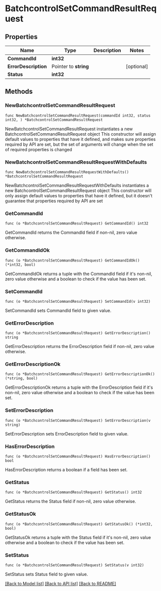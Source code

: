 # BatchcontrolSetCommandResultRequest

## Properties

Name | Type | Description | Notes
------------ | ------------- | ------------- | -------------
**CommandId** | **int32** |  | 
**ErrorDescription** | Pointer to **string** |  | [optional] 
**Status** | **int32** |  | 

## Methods

### NewBatchcontrolSetCommandResultRequest

`func NewBatchcontrolSetCommandResultRequest(commandId int32, status int32, ) *BatchcontrolSetCommandResultRequest`

NewBatchcontrolSetCommandResultRequest instantiates a new BatchcontrolSetCommandResultRequest object
This constructor will assign default values to properties that have it defined,
and makes sure properties required by API are set, but the set of arguments
will change when the set of required properties is changed

### NewBatchcontrolSetCommandResultRequestWithDefaults

`func NewBatchcontrolSetCommandResultRequestWithDefaults() *BatchcontrolSetCommandResultRequest`

NewBatchcontrolSetCommandResultRequestWithDefaults instantiates a new BatchcontrolSetCommandResultRequest object
This constructor will only assign default values to properties that have it defined,
but it doesn't guarantee that properties required by API are set

### GetCommandId

`func (o *BatchcontrolSetCommandResultRequest) GetCommandId() int32`

GetCommandId returns the CommandId field if non-nil, zero value otherwise.

### GetCommandIdOk

`func (o *BatchcontrolSetCommandResultRequest) GetCommandIdOk() (*int32, bool)`

GetCommandIdOk returns a tuple with the CommandId field if it's non-nil, zero value otherwise
and a boolean to check if the value has been set.

### SetCommandId

`func (o *BatchcontrolSetCommandResultRequest) SetCommandId(v int32)`

SetCommandId sets CommandId field to given value.


### GetErrorDescription

`func (o *BatchcontrolSetCommandResultRequest) GetErrorDescription() string`

GetErrorDescription returns the ErrorDescription field if non-nil, zero value otherwise.

### GetErrorDescriptionOk

`func (o *BatchcontrolSetCommandResultRequest) GetErrorDescriptionOk() (*string, bool)`

GetErrorDescriptionOk returns a tuple with the ErrorDescription field if it's non-nil, zero value otherwise
and a boolean to check if the value has been set.

### SetErrorDescription

`func (o *BatchcontrolSetCommandResultRequest) SetErrorDescription(v string)`

SetErrorDescription sets ErrorDescription field to given value.

### HasErrorDescription

`func (o *BatchcontrolSetCommandResultRequest) HasErrorDescription() bool`

HasErrorDescription returns a boolean if a field has been set.

### GetStatus

`func (o *BatchcontrolSetCommandResultRequest) GetStatus() int32`

GetStatus returns the Status field if non-nil, zero value otherwise.

### GetStatusOk

`func (o *BatchcontrolSetCommandResultRequest) GetStatusOk() (*int32, bool)`

GetStatusOk returns a tuple with the Status field if it's non-nil, zero value otherwise
and a boolean to check if the value has been set.

### SetStatus

`func (o *BatchcontrolSetCommandResultRequest) SetStatus(v int32)`

SetStatus sets Status field to given value.



[[Back to Model list]](../README.md#documentation-for-models) [[Back to API list]](../README.md#documentation-for-api-endpoints) [[Back to README]](../README.md)


